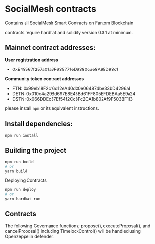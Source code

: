 # SocialMesh contracts
Contains all SocialMesh Smart Contracts on Fantom Blockchain

contracts require hardhat and solidity version 0.8.1 at minimum.

## Mainnet contract addresses:
**User registration address**
- 0xE48567f257a01a6F635771eD6380cae8A95D98c1

**Community token contract addresses**
- FTN: 0x99eb18F2c16d12eA40d30e064874bA33bD4296a1
- DETN: 0x010c4a29Bd697E8E45Bd61FF805BFDEBAa5E9a24
- DSTN: 0x066DDEc37Ef54f2Cc8Fc2CA1b802Af9F503BF113

please install `npm` or its equivalent instructions.

## Install dependencies:

```bash
npm run install
```


## Building the project


```bash
npm run build
# or
yarn build
```


Deploying Contracts
```bash
npm run deploy
# or
yarn hardhat run 
```
## Contracts 
The following Governance functions; propose(), executeProposal(), and cancelProposal() including TimelockControl() will be handled using Openzeppelin defender.
